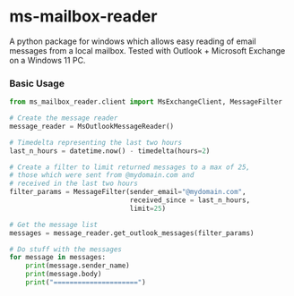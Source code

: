 # ms-mailbox-reader
A python package for windows which allows easy reading of email 
messages from a local mailbox. Tested with Outlook + Microsoft Exchange on a Windows 11 PC. 


### Basic Usage
```python
from ms_mailbox_reader.client import MsExchangeClient, MessageFilter

# Create the message reader
message_reader = MsOutlookMessageReader()

# Timedelta representing the last two hours
last_n_hours = datetime.now() - timedelta(hours=2)

# Create a filter to limit returned messages to a max of 25, 
# those which were sent from @mydomain.com and 
# received in the last two hours
filter_params = MessageFilter(sender_email="@mydomain.com",
                              received_since = last_n_hours,
                              limit=25)

# Get the message list
messages = message_reader.get_outlook_messages(filter_params)

# Do stuff with the messages
for message in messages:
    print(message.sender_name)
    print(message.body)
    print("=====================")
```